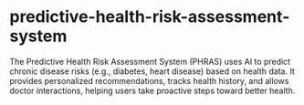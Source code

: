 # predictive-health-risk-assessment-system
The Predictive Health Risk Assessment System (PHRAS) uses AI to predict chronic disease risks (e.g., diabetes, heart disease) based on health data. It provides personalized recommendations, tracks health history, and allows doctor interactions, helping users take proactive steps toward better health.
